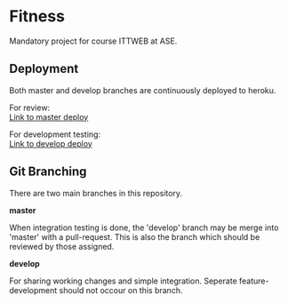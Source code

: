 # Fitness
Mandatory project for course ITTWEB at ASE.

## Deployment
Both master and develop branches are continuously deployed to heroku. 

For review:   
[Link to master deploy](https://ittweb-fitness-web-prod.herokuapp.com/)  

For development testing:  
[Link to develop deploy](https://ittweb-fitness-web-dev.herokuapp.com/) 

## Git Branching
There are two main branches in this repository.

__master__

When integration testing is done, the 'develop' branch may be merge into 'master' with a pull-request. This is also the branch which should be reviewed by those assigned.

__develop__

For sharing working changes and simple integration. Seperate feature-development should not occour on this branch.
